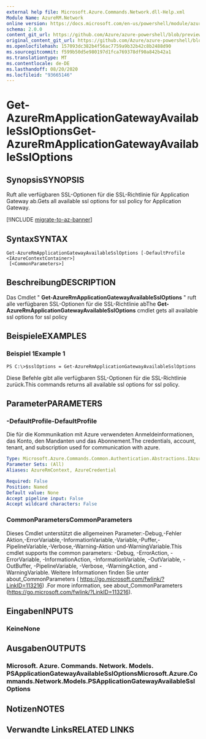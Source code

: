 ```yaml
---
external help file: Microsoft.Azure.Commands.Network.dll-Help.xml
Module Name: AzureRM.Network
online version: https://docs.microsoft.com/en-us/powershell/module/azurerm.network/get-azurermapplicationgatewayavailablessloptions
schema: 2.0.0
content_git_url: https://github.com/Azure/azure-powershell/blob/preview/src/ResourceManager/Network/Commands.Network/help/Get-AzureRmApplicationGatewayAvailableSslOptions.md
original_content_git_url: https://github.com/Azure/azure-powershell/blob/preview/src/ResourceManager/Network/Commands.Network/help/Get-AzureRmApplicationGatewayAvailableSslOptions.md
ms.openlocfilehash: 157093dc382b4f56ac7759a9b32b42c8b2488d90
ms.sourcegitcommit: f599b50d5e980197d1fca769378df90a842b42a1
ms.translationtype: MT
ms.contentlocale: de-DE
ms.lasthandoff: 08/20/2020
ms.locfileid: "93665146"
---
```

# <span data-ttu-id="49e7b-101">Get-AzureRmApplicationGatewayAvailableSslOptions</span><span class="sxs-lookup"><span data-stu-id="49e7b-101">Get-AzureRmApplicationGatewayAvailableSslOptions</span></span>

## <span data-ttu-id="49e7b-102">Synopsis</span><span class="sxs-lookup"><span data-stu-id="49e7b-102">SYNOPSIS</span></span>
<span data-ttu-id="49e7b-103">Ruft alle verfügbaren SSL-Optionen für die SSL-Richtlinie für Application Gateway ab.</span><span class="sxs-lookup"><span data-stu-id="49e7b-103">Gets all available ssl options for ssl policy for Application Gateway.</span></span>

[!INCLUDE [migrate-to-az-banner](../../includes/migrate-to-az-banner.md)]

## <span data-ttu-id="49e7b-104">Syntax</span><span class="sxs-lookup"><span data-stu-id="49e7b-104">SYNTAX</span></span>

```
Get-AzureRmApplicationGatewayAvailableSslOptions [-DefaultProfile <IAzureContextContainer>]
 [<CommonParameters>]
```

## <span data-ttu-id="49e7b-105">Beschreibung</span><span class="sxs-lookup"><span data-stu-id="49e7b-105">DESCRIPTION</span></span>
<span data-ttu-id="49e7b-106">Das Cmdlet " **Get-AzureRmApplicationGatewayAvailableSslOptions** " ruft alle verfügbaren SSL-Optionen für die SSL-Richtlinie ab</span><span class="sxs-lookup"><span data-stu-id="49e7b-106">The **Get-AzureRmApplicationGatewayAvailableSslOptions** cmdlet gets all available ssl options for ssl policy</span></span>

## <span data-ttu-id="49e7b-107">Beispiele</span><span class="sxs-lookup"><span data-stu-id="49e7b-107">EXAMPLES</span></span>

### <span data-ttu-id="49e7b-108">Beispiel 1</span><span class="sxs-lookup"><span data-stu-id="49e7b-108">Example 1</span></span>
```
PS C:\>$sslOptions = Get-AzureRmApplicationGatewayAvailableSslOptions
```

<span data-ttu-id="49e7b-109">Diese Befehle gibt alle verfügbaren SSL-Optionen für die SSL-Richtlinie zurück.</span><span class="sxs-lookup"><span data-stu-id="49e7b-109">This commands returns all available ssl options for ssl policy.</span></span>

## <span data-ttu-id="49e7b-110">Parameter</span><span class="sxs-lookup"><span data-stu-id="49e7b-110">PARAMETERS</span></span>

### <span data-ttu-id="49e7b-111">-DefaultProfile</span><span class="sxs-lookup"><span data-stu-id="49e7b-111">-DefaultProfile</span></span>
<span data-ttu-id="49e7b-112">Die für die Kommunikation mit Azure verwendeten Anmeldeinformationen, das Konto, den Mandanten und das Abonnement.</span><span class="sxs-lookup"><span data-stu-id="49e7b-112">The credentials, account, tenant, and subscription used for communication with azure.</span></span>

```yaml
Type: Microsoft.Azure.Commands.Common.Authentication.Abstractions.IAzureContextContainer
Parameter Sets: (All)
Aliases: AzureRmContext, AzureCredential

Required: False
Position: Named
Default value: None
Accept pipeline input: False
Accept wildcard characters: False
```

### <span data-ttu-id="49e7b-113">CommonParameters</span><span class="sxs-lookup"><span data-stu-id="49e7b-113">CommonParameters</span></span>
<span data-ttu-id="49e7b-114">Dieses Cmdlet unterstützt die allgemeinen Parameter:-Debug,-Fehler Aktion,-ErrorVariable,-InformationVariable,-Variable,-Puffer,-PipelineVariable,-Verbose,-Warning-Aktion und-WarningVariable.</span><span class="sxs-lookup"><span data-stu-id="49e7b-114">This cmdlet supports the common parameters: -Debug, -ErrorAction, -ErrorVariable, -InformationAction, -InformationVariable, -OutVariable, -OutBuffer, -PipelineVariable, -Verbose, -WarningAction, and -WarningVariable.</span></span> <span data-ttu-id="49e7b-115">Weitere Informationen finden Sie unter about_CommonParameters ( https://go.microsoft.com/fwlink/?LinkID=113216) .</span><span class="sxs-lookup"><span data-stu-id="49e7b-115">For more information, see about_CommonParameters (https://go.microsoft.com/fwlink/?LinkID=113216).</span></span>

## <span data-ttu-id="49e7b-116">Eingaben</span><span class="sxs-lookup"><span data-stu-id="49e7b-116">INPUTS</span></span>

### <span data-ttu-id="49e7b-117">Keine</span><span class="sxs-lookup"><span data-stu-id="49e7b-117">None</span></span>

## <span data-ttu-id="49e7b-118">Ausgaben</span><span class="sxs-lookup"><span data-stu-id="49e7b-118">OUTPUTS</span></span>

### <span data-ttu-id="49e7b-119">Microsoft. Azure. Commands. Network. Models. PSApplicationGatewayAvailableSslOptions</span><span class="sxs-lookup"><span data-stu-id="49e7b-119">Microsoft.Azure.Commands.Network.Models.PSApplicationGatewayAvailableSslOptions</span></span>

## <span data-ttu-id="49e7b-120">Notizen</span><span class="sxs-lookup"><span data-stu-id="49e7b-120">NOTES</span></span>

## <span data-ttu-id="49e7b-121">Verwandte Links</span><span class="sxs-lookup"><span data-stu-id="49e7b-121">RELATED LINKS</span></span>
